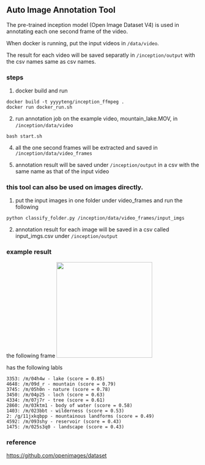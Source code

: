 
## Auto Image Annotation Tool

The pre-trained inception model (Open Image Dataset V4) is used in annotating each one second frame of the video.

When docker is running, put the input videos in ```/data/video```.

The result for each video will be saved separatly in ```/inception/output``` with the csv names same as csv names.


### steps 
1. docker build and run 
```
docker build -t yyyyteng/inception_ffmpeg .
docker run docker_run.sh
```
2. run annotation job on the example video, mountain_lake.MOV, in ```/inception/data/video```
```
bash start.sh
```
4. all the one second frames will be extracted and saved in ```/inception/data/video_frames``` 

5. annotation result will be saved under ```/inception/output``` in a csv with the same name as that of the input video



### this tool can also be used on images directly.
1. put the input images in one folder under video_frames and run the following
```
python classify_folder.py /inception/data/video_frames/input_imgs
```

2. annotation result for each image will be saved in a csv called input_imgs.csv under  ```/inception/output``` 


### example result 
the following frame 
<img src="https://git.dmm.com/ai/feature_library_trailers/blob/master/docker_inception/data/video_frames/cat/cat007.jpg" height="250">

has the following labls 
```
3353: /m/04h4w - lake (score = 0.85)
4648: /m/09d_r - mountain (score = 0.79)
3745: /m/05h0n - nature (score = 0.78)
3450: /m/04p25 - loch (score = 0.63)
4334: /m/07j7r - tree (score = 0.61)
2860: /m/03ktm1 - body of water (score = 0.58)
1403: /m/023bbt - wilderness (score = 0.53)
2: /g/11jxkqbpp - mountainous landforms (score = 0.49)
4592: /m/093shy - reservoir (score = 0.43)
1475: /m/025s3q0 - landscape (score = 0.43)
```

### reference
https://github.com/openimages/dataset
